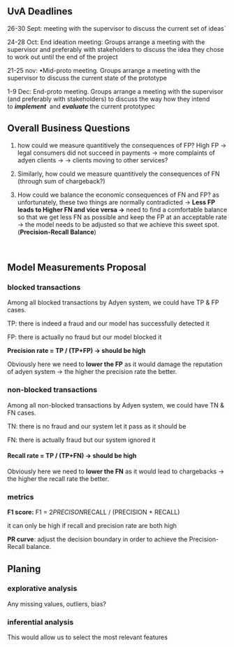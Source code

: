 ## UvA Deadlines

26-30 Sept: meeting with the supervisor to discuss the current set of ideas`

24-28 Oct: End ideation meeting: Groups arrange a meeting with the supervisor and preferably with stakeholders to discuss the idea they chose to work out until the end of the project

21-25 nov: •Mid-proto meeting. Groups arrange a meeting with the supervisor to discuss the current state of the prototype

1-9 Dec: End-proto meeting. Groups arrange a meeting with the supervisor (and preferably with stakeholders) to discuss the way how they intend to ***implement***
 and ***evaluate*** the current prototypec 
 <br />
 
## Overall Business Questions 
1) how could we measure quantitively the consequences of FP?  High FP → legal consumers did not succeed in payments → more complaints of adyen clients →  → clients moving to other services?  

2) Similarly, how could we measure quantitively the consequences of FN  (through sum of chargeback?)

3) How could we balance the economic consequences of FN and FP? as unfortunately, these two things are normally contradicted → **Less FP leads to  Higher FN and vice versa →** need to find a comfortable balance so that we get less FN as possible and keep the FP at an acceptable rate → the model needs to be adjusted so that we achieve this sweet spot. (**Precision-Recall Balance**)
<br />

## Model Measurements Proposal

### blocked transactions

Among all blocked transactions by Adyen system,  we could have TP & FP cases. 

TP: there is indeed a fraud and our model has successfully detected it 

FP: there is actually no fraud but our model blocked it

**Precision rate  = TP / (TP+FP) → should be high**

Obviously here we need to **lower the FP** as it would damage the reputation of adyen system →  the higher the precision rate the better. 
<br />

### non-blocked transactions
Among all non-blocked transactions by Adyen system,  we could have TN & FN cases. 

TN: there is no fraud and our system let it pass as it should be 

FN: there is actually fraud but our system ignored it 

#### Recall rate  = TP / (TP+FN)  → should be high

Obviously here we need to **lower the FN** as it would lead to chargebacks →  the higher the recall rate the better. 
<br />

### metrics
**F1 score:** F1 = 2*PRECISON*RECALL / (PRECISION + RECALL)

it can only be high if recall and precision rate are both high

**PR curve**: adjust the decision boundary in order to achieve the Precision-Recall balance.


## Planing 

### explorative analysis

Any missing values, outliers, bias?

### inferential analysis

This would allow us to select the most relevant features


